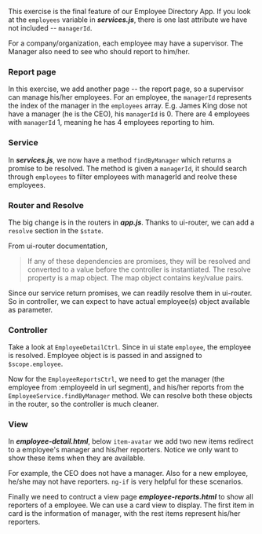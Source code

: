 This exercise is the final feature of our Employee Directory App. If you look at the ```employees``` variable in ***services.js***, 
there is one last attribute we have not included -- ```managerId```. 

For a company/organization, each employee may have a supervisor. The Manager also need to see who should report to him/her.

### Report page

In this exercise, we add another page -- the report page, so a supervisor can manage his/her employees. 
For an employee, the ```managerId``` represents the index of the manager in the ```employees``` array. E.g. James King dose not have 
a manager (he is the CEO), his ```managerId``` is 0. There are 4 employees with ```managerId``` 1, meaning he has 4 employees reporting to him.

### Service

In ***services.js***, we now have a method ```findByManager``` which returns a promise to be resolved. The method is given a ```managerId```, 
it should search through ```employees``` to filter employees with managerId and reolve these employees.

### Router and Resolve

The big change is in the routers in ***app.js***. Thanks to ui-router, we can add a ```resolve``` section in the ```$state```. 

From ui-router documentation, 

> If any of these dependencies are promises, they will be resolved and converted to a value before the controller is instantiated. 
The resolve property is a map object. The map object contains key/value pairs.

Since our service return promises, we can readily resolve them in ui-router. So in controller, we can expect to have actual employee(s) object 
available as parameter.

### Controller

Take a look at ```EmployeeDetailCtrl```. Since in  ui state ```employee```, the employee is resolved. Employee object is is passed in and 
assigned to ```$scope.employee```.

Now for the ```EmployeeReportsCtrl```, we need to get the manager (the employee from :employeeId in url segment), and his/her reports from the 
```EmployeeService.findByManager``` method. We can resolve both these objects in the router, so the controller is much cleaner.

### View

In ***employee-detail.html***, below ```item-avatar``` we add two new items redirect to a employee's manager and his/her reporters. Notice 
we only want to show these items when they are available. 

For example, the CEO does not have a manager. Also for a new employee, he/she may not have reporters. ```ng-if``` is very helpful for 
these scenarios.

Finally we need to contruct a view page ***employee-reports.html*** to show all reporters of a employee. We can use a card view to display. 
The first item in card is the information of manager, with the rest items represent his/her reporters.



